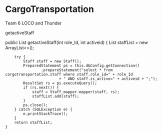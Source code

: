 # CargoTransportation
Team 6
LOCO and Thunder

getactiveStaff



public List<Staff> getactiveStaff(int role_Id, int activeid) {
		List<Staff> staffList = new ArrayList<>();

		try {
			Staff staff = new Staff();
			PreparedStatement ps = this.dbConfig.getConnection()
					.prepareStatement("select * from cargotransportation.staff where staff.role_id=" + role_Id
							+ " AND staff.is_active=" + activeid + ";");
			ResultSet rs = ps.executeQuery();
			if (rs.next()) {
				staff = Staff_mapper.mapper(staff, rs);
				staffList.add(staff);
			}
			ps.close();
		} catch (SQLException e) {
			e.printStackTrace();
		}
		return staffList;
	}
